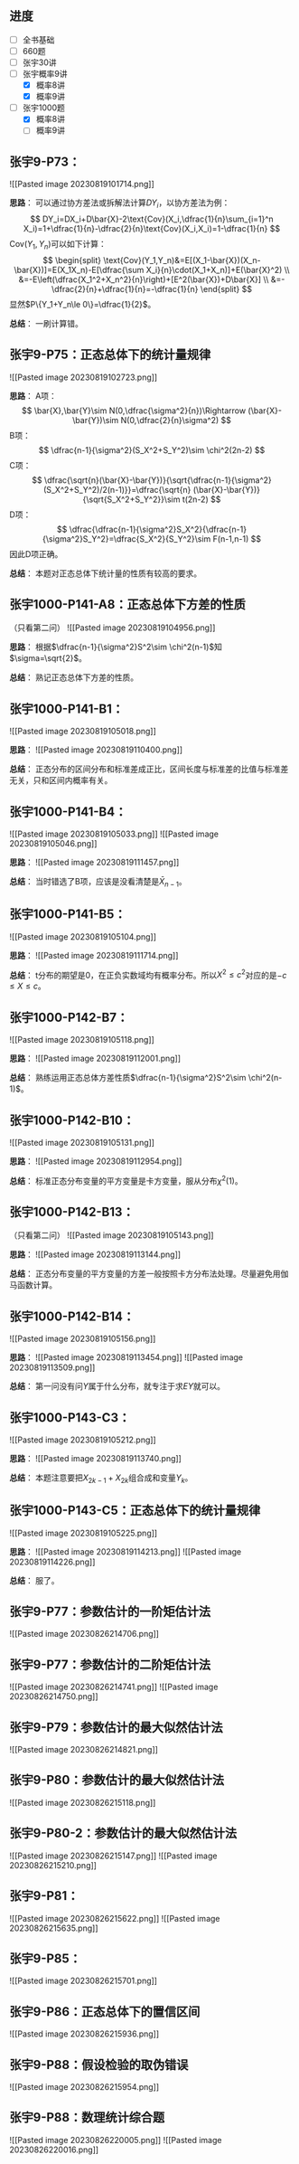 
## 进度

- [ ] 全书基础
- [ ] 660题
- [ ] 张宇30讲
- [ ] 张宇概率9讲
	- [x] 概率8讲
	- [x] 概率9讲
- [ ] 张宇1000题
	- [x] 概率8讲
	- [ ] 概率9讲

## 张宇9-P73：

![[Pasted image 20230819101714.png]]

**思路**：
可以通过协方差法或拆解法计算$DY_i$，以协方差法为例：
$$
DY_i=DX_i+D\bar{X}-2\text{Cov}(X_i,\dfrac{1}{n}\sum_{i=1}^n X_i)=1+\dfrac{1}{n}-\dfrac{2}{n}\text{Cov}(X_i,X_i)=1-\dfrac{1}{n}
$$
$\text{Cov}(Y_1,Y_n)$可以如下计算：
$$
\begin{split}
\text{Cov}(Y_1,Y_n)&=E[(X_1-\bar{X})(X_n-\bar{X})]=E(X_1X_n)-E[\dfrac{\sum X_i}{n}\cdot(X_1+X_n)]+E(\bar{X}^2) \\
&=-E\left(\dfrac{X_1^2+X_n^2}{n}\right)+[E^2(\bar{X})+D\bar{X}] \\
&=-\dfrac{2}{n}+\dfrac{1}{n}=-\dfrac{1}{n}
\end{split}
$$
显然$P\{Y_1+Y_n\le 0\}=\dfrac{1}{2}$。

**总结**：
一刷计算错。

## 张宇9-P75：正态总体下的统计量规律

![[Pasted image 20230819102723.png]]

**思路**：
A项：
$$
\bar{X},\bar{Y}\sim N(0,\dfrac{\sigma^2}{n})\Rightarrow (\bar{X}-\bar{Y})\sim N(0,\dfrac{2}{n}\sigma^2)
$$
B项：
$$
\dfrac{n-1}{\sigma^2}(S_X^2+S_Y^2)\sim \chi^2(2n-2)
$$
C项：
$$
\dfrac{\sqrt{n}(\bar{X}-\bar{Y})}{\sqrt{\dfrac{n-1}{\sigma^2}(S_X^2+S_Y^2)/2(n-1)}}=\dfrac{\sqrt{n} (\bar{X}-\bar{Y})}{\sqrt{S_X^2+S_Y^2}}\sim t(2n-2)
$$
D项：
$$
\dfrac{\dfrac{n-1}{\sigma^2}S_X^2}{\dfrac{n-1}{\sigma^2}S_Y^2}=\dfrac{S_X^2}{S_Y^2}\sim F(n-1,n-1)
$$
因此D项正确。

**总结**：
本题对正态总体下统计量的性质有较高的要求。

## 张宇1000-P141-A8：正态总体下方差的性质

（只看第二问）
![[Pasted image 20230819104956.png]]

**思路**：
根据$\dfrac{n-1}{\sigma^2}S^2\sim \chi^2(n-1)$知$\sigma=\sqrt{2}$。

**总结**：
熟记正态总体下方差的性质。

## 张宇1000-P141-B1：

![[Pasted image 20230819105018.png]]

**思路**：
![[Pasted image 20230819110400.png]]

**总结**：
正态分布的区间分布和标准差成正比，区间长度与标准差的比值与标准差无关，只和区间内概率有关。

## 张宇1000-P141-B4：

![[Pasted image 20230819105033.png]]
![[Pasted image 20230819105046.png]]

**思路**：
![[Pasted image 20230819111457.png]]

**总结**：
当时错选了B项，应该是没看清楚是$\bar{X}_{n-1}$。

## 张宇1000-P141-B5：

![[Pasted image 20230819105104.png]]

**思路**：
![[Pasted image 20230819111714.png]]

**总结**：
t分布的期望是0，在正负实数域均有概率分布。所以$X^2\le c^2$对应的是$-c\le X\le c$。

## 张宇1000-P142-B7：

![[Pasted image 20230819105118.png]]

**思路**：
![[Pasted image 20230819112001.png]]

**总结**：
熟练运用正态总体方差性质$\dfrac{n-1}{\sigma^2}S^2\sim \chi^2(n-1)$。

## 张宇1000-P142-B10：

![[Pasted image 20230819105131.png]]

**思路**：
![[Pasted image 20230819112954.png]]

**总结**：
标准正态分布变量的平方变量是卡方变量，服从分布$\chi^2(1)$。

## 张宇1000-P142-B13：

（只看第二问）
![[Pasted image 20230819105143.png]]

**思路**：
![[Pasted image 20230819113144.png]]

**总结**：
正态分布变量的平方变量的方差一般按照卡方分布法处理。尽量避免用伽马函数计算。

## 张宇1000-P142-B14：

![[Pasted image 20230819105156.png]]

**思路**：
![[Pasted image 20230819113454.png]]
![[Pasted image 20230819113509.png]]

**总结**：
第一问没有问$Y$属于什么分布，就专注于求$EY$就可以。

## 张宇1000-P143-C3：

![[Pasted image 20230819105212.png]]

**思路**：
![[Pasted image 20230819113740.png]]

**总结**：
本题注意要把$X_{2k-1}+X_{2k}$组合成和变量$Y_k$。

## 张宇1000-P143-C5：正态总体下的统计量规律

![[Pasted image 20230819105225.png]]

**思路**：
![[Pasted image 20230819114213.png]]
![[Pasted image 20230819114226.png]]

**总结**：
服了。

## 张宇9-P77：参数估计的一阶矩估计法

![[Pasted image 20230826214706.png]]

## 张宇9-P77：参数估计的二阶矩估计法

![[Pasted image 20230826214741.png]]
![[Pasted image 20230826214750.png]]

## 张宇9-P79：参数估计的最大似然估计法

![[Pasted image 20230826214821.png]]

## 张宇9-P80：参数估计的最大似然估计法

![[Pasted image 20230826215118.png]]

## 张宇9-P80-2：参数估计的最大似然估计法

![[Pasted image 20230826215147.png]]
![[Pasted image 20230826215210.png]]

## 张宇9-P81：

![[Pasted image 20230826215622.png]]
![[Pasted image 20230826215635.png]]

## 张宇9-P85：

![[Pasted image 20230826215701.png]]

## 张宇9-P86：正态总体下的置信区间

![[Pasted image 20230826215936.png]]

## 张宇9-P88：假设检验的取伪错误

![[Pasted image 20230826215954.png]]

## 张宇9-P88：数理统计综合题

![[Pasted image 20230826220005.png]]
![[Pasted image 20230826220016.png]]

